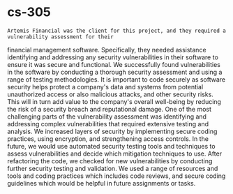 # cs-305

    Artemis Financial was the client for this project, and they required a vulnerability assessment for their
financial management software. Specifically, they needed assistance identifying and addressing any security
vulnerabilities in their software to ensure it was secure and functional. We successfully found vulnerabilities
in the software by conducting a thorough security assessment and using a range of testing methodologies.
It is important to code securely as software security helps protect a company's data and systems from
potential unauthorized access or also malicious attacks, and other security risks. This will in turn add value
to the company's overall well-being by reducing the risk of a security breach and reputational damage. One of the most
challenging parts of the vulnerability assessment was identifying and addressing complex vulnerabilities that
required extensive testing and analysis. We increased layers of security by implementing secure coding practices,
using encryption, and strengthening access controls. In the future, we would use automated security testing
tools and techniques to assess vulnerabilities and decide which mitigation techniques to use. After refactoring
the code, we checked for new vulnerabilities by conducting further security testing and validation. We used
a range of resources and tools and coding practices which includes code reviews, and secure coding guidelines
which would be helpful in future assignments or tasks.
